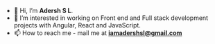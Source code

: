 - 👋 Hi, I’m <strong>Adersh S L</strong>.
- 👀 I’m interested in working on Front end and Full stack development projects with Angular, React and JavaScript.
- 📫 How to reach me - mail me at <strong>iamadershsl@gmail.com</strong>
